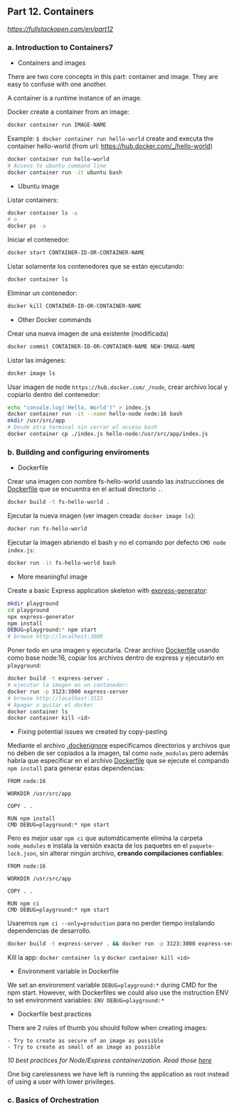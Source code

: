 ## Part 12. Containers

_https://fullstackopen.com/en/part12_

### a. Introduction to Containers7

- Containers and images

There are two core concepts in this part: container and image. They are easy to confuse with one another.

A container is a runtime instance of an image.

Docker create a container from an image:

```sh
docker container run IMAGE-NAME
```

Example: `$ docker container run hello-world` create and executa the container hello-world (from url: https://hub.docker.com/_/hello-world)

```sh
docker container run hello-world
# Access to ubuntu command line
docker container run -it ubuntu bash
```

- Ubuntu image

Listar containers:

```sh
docker container ls -a
# o
docker ps -a
```

Iniciar el contenedor:

```sh
docker start CONTAINER-ID-OR-CONTAINER-NAME
```

Listar solamente los contenedores que se están ejecutando:

```sh
docker container ls
```

Eliminar un contenedor:

```sh
docker kill CONTAINER-ID-OR-CONTAINER-NAME
```

- Other Docker commands

Crear una nueva imagen de una existente (modificada)

```sh
docker commit CONTAINER-ID-OR-CONTAINER-NAME NEW-IMAGE-NAME
```

Listar las imágenes:

```sh
docker image ls
```

Usar imagen de node `https://hub.docker.com/_/node`, crear archivo local y copiarlo dentro del contenedor:

```sh
echo "console.log('Hello, World')" > index.js
docker container run -it --name hello-node node:16 bash
mkdir /usr/src/app
# Desde otra terminal sin cerrar el acceso bash
docker container cp ./index.js hello-node:/usr/src/app/index.js
```

### b. Building and configuring enviroments

- Dockerfile

Crear una imagen con nombre fs-hello-world usando las instrucciones de [Dockerfile](Dockerfile) que se encuentra en el actual directorio `.`.

```sh
docker build -t fs-hello-world .
```

Ejecutar la nueva imagen (ver imagen creada: `docker image ls`):

```sh
docker run fs-hello-world
```

Ejecutar la imagen abriendo el bash y no el comando por defecto `CMD node index.js`:

```sh
docker run -it fs-hello-world bash
```

- More meaningful image

Create a basic Express application skeleton with [express-generator](https://expressjs.com/en/starter/generator.html):

```sh
mkdir playground
cd playground
npx express-generator
npm install
DEBUG=playground:* npm start
# browse http://localhost:3000
```

Poner todo en una imagen y ejecutarla. Crear archivo [Dockerfile](playground/Dockerfile) usando como base node:16, copiar los archivos dentro de express y ejecutarlo en `playground`:

```sh
docker build -t express-server .
# ejecutar la imagen en un contanedor:
docker run -p 3123:3000 express-server
# browse http://localhost:3123
# Apagar o quitar el docker
docker container ls
docker container kill <id>
```

- Fixing potential issues we created by copy-pasting

Mediante el archivo [.dockerignore](playground/.dockerignore) especificamos directorios y archivos que no deben de ser copiados a la imagen, tal como `node_modules` pero además habría que especificar en el archivo [Dockerfile](playground/Dockerfile) que se ejecute el compando `npm install` para generar estas dependencias:

```
FROM node:16

WORKDIR /usr/src/app

COPY . .

RUN npm install
CMD DEBUG=playground:* npm start
```

Pero es mejor usar `npm ci` que automáticamente elimina la carpeta `node_modules` e instala la versión exacta de los paquetes en el `paquete-lock.json`, sin alterar ningún archivo, **creando compilaciones confiables**:

```
FROM node:16

WORKDIR /usr/src/app

COPY . .

RUN npm ci
CMD DEBUG=playground:* npm start
```

Usaremos `npm ci --only=production` para no perder tiempo instalando dependencias de desarrollo.

```sh
docker build -t express-server . && docker run -p 3123:3000 express-server
```

Kill la app: `docker container ls` y `docker container kill <id>`

- Environment variable in Dockerfile

We set an environment variable `DEBUG=playground:*` during CMD for the npm start. However, with Dockerfiles we could also use the instruction ENV to set environment variables: `ENV DEBUG=playground:*`

- Dockerfile best practices

There are 2 rules of thumb you should follow when creating images:

    - Try to create as secure of an image as possible
    - Try to create as small of an image as possible

_10 best practices for Node/Express containerization. Read those [here](https://snyk.io/blog/10-best-practices-to-containerize-nodejs-web-applications-with-docker/)_

One big carelessness we have left is running the application as root instead of using a user with lower privileges.

### c. Basics of Orchestration

